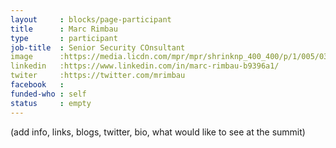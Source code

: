 ```yaml
---
layout     : blocks/page-participant
title      : Marc Rimbau
type       : participant
job-title  : Senior Security COnsultant
image      :https://media.licdn.com/mpr/mpr/shrinknp_400_400/p/1/005/039/025/27259b2.jpg
linkedin   :https://www.linkedin.com/in/marc-rimbau-b9396a1/
twiter     :https://twitter.com/mrimbau
facebook   :
funded-who : self
status     : empty
---
```


(add info, links, blogs, twitter, bio, what would like to see at the summit)
